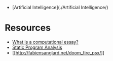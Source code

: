 - [Artificial Intelligence](./Artificial Intelligence/)

# Resources

- [What is a computational essay?](https://blog.stephenwolfram.com/2017/11/what-is-a-computational-essay/)
- [Static Program Analysis](https://cs.au.dk/~amoeller/spa/spa.pdf)
- [[http://fabiensanglard.net/doom_fire_psx/]]